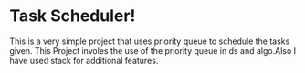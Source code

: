 # Task Scheduler!
This is a very simple project that uses priority queue to schedule the tasks given.
This Project involes the use of the priority queue in ds and algo.Also I have used stack for additional features.

